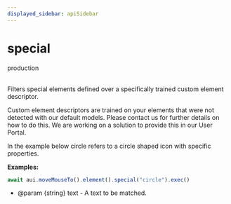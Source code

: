 ```yaml
---
displayed_sidebar: apiSidebar
---
```

# special
<span class="theme-doc-version-badge badge badge--success">production</span><br/><br/>

Filters special elements defined over a specifically trained custom element descriptor.

Custom element descriptors are trained on your elements that were not detected with our 
default models. Please contact us for further details on how to do this. We are working on 
a solution to provide this in our User Portal. 

In the example below circle refers to a circle shaped icon with specific properties.

**Examples:** 
```typescript
await aui.moveMouseTo().element().special("circle").exec()
```

   * @param \{string} text - A text to be matched.

